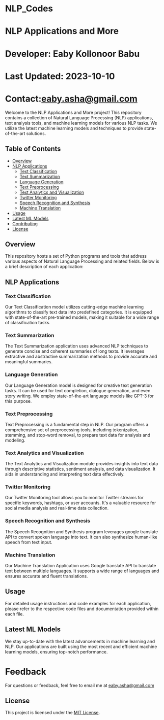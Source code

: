 # NLP_Codes
# NLP Applications and More

# Developer: Eaby Kollonoor Babu
# Last Updated: 2023-10-10
# Contact:eaby.asha@gmail.com

Welcome to the NLP Applications and More project! This repository contains a collection of Natural Language Processing (NLP) applications, text analysis tools, and machine learning models for various NLP tasks. We utilize the latest machine learning models and techniques to provide state-of-the-art solutions.

## Table of Contents

- [Overview](#overview)
- [NLP Applications](#nlp-applications)
  - [Text Classification](#text-classification)
  - [Text Summarization](#text-summarization)
  - [Language Generation](#language-generation)
  - [Text Preprocessing](#text-preprocessing)
  - [Text Analytics and Visualization](#text-analytics-and-visualization)
  - [Twitter Monitoring](#twitter-monitoring)
  - [Speech Recognition and Synthesis](#speech-recognition-and-synthesis)
  - [Machine Translation](#machine-translation)
- [Usage](#usage)
- [Latest ML Models](#latest-ml-models)
- [Contributing](#contributing)
- [License](#license)

## Overview

This repository hosts a set of Python programs and tools that address various aspects of Natural Language Processing and related fields. Below is a brief description of each application:

## NLP Applications

### Text Classification

Our Text Classification model utilizes cutting-edge machine learning algorithms to classify text data into predefined categories. It is equipped with state-of-the-art pre-trained models, making it suitable for a wide range of classification tasks.

### Text Summarization

The Text Summarization application uses advanced NLP techniques to generate concise and coherent summaries of long texts. It leverages extractive and abstractive summarization methods to provide accurate and meaningful summaries.

### Language Generation

Our Language Generation model is designed for creative text generation tasks. It can be used for text completion, dialogue generation, and even story writing. We employ state-of-the-art language models like GPT-3 for this purpose.

### Text Preprocessing

Text Preprocessing is a fundamental step in NLP. Our program offers a comprehensive set of preprocessing tools, including tokenization, stemming, and stop-word removal, to prepare text data for analysis and modeling.

### Text Analytics and Visualization

The Text Analytics and Visualization module provides insights into text data through descriptive statistics, sentiment analysis, and data visualization. It aids in understanding and interpreting text data effectively.

### Twitter Monitoring

Our Twitter Monitoring tool allows you to monitor Twitter streams for specific keywords, hashtags, or user accounts. It's a valuable resource for social media analysis and real-time data collection.

### Speech Recognition and Synthesis

The Speech Recognition and Synthesis program leverages google translate API to convert spoken language into text. It can also synthesize human-like speech from text input.

### Machine Translation

Our Machine Translation Application uses Google translate API to translate text between multiple languages. It supports a wide range of languages and ensures accurate and fluent translations.

## Usage

For detailed usage instructions and code examples for each application, please refer to the respective code files and documentation provided within each file.

## Latest ML Models

We stay up-to-date with the latest advancements in machine learning and NLP. Our applications are built using the most recent and efficient machine learning models, ensuring top-notch performance.

# Feedback

For questions or feedback, feel free to email me at eaby.asha@gmail.com


## License

This project is licensed under the [MIT License](LICENSE).
